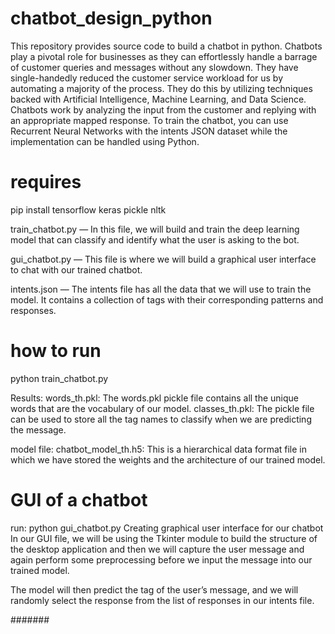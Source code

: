 # chatbot_design_python

This repository provides source code to build a chatbot in python.
Chatbots play a pivotal role for businesses as they can effortlessly handle a barrage of customer queries and messages without any slowdown. 
They have single-handedly reduced the customer service workload for us by automating a majority of the process. 
They do this by utilizing techniques backed with Artificial Intelligence, Machine Learning, and Data Science.
Chatbots work by analyzing the input from the customer and replying with an appropriate mapped response. 
To train the chatbot, you can use Recurrent Neural Networks with the intents JSON dataset while the implementation can be handled using Python. 

# requires
pip install tensorflow keras pickle nltk

train_chatbot.py — In this file, we will build and train the deep learning model that can classify and identify what the user is asking to the bot.

gui_chatbot.py — This file is where we will build a graphical user interface to chat with our trained chatbot.

intents.json — The intents file has all the data that we will use to train the model. It contains a collection of tags with their corresponding patterns and responses.

# how to run
python train_chatbot.py

Results:
words_th.pkl: The words.pkl pickle file contains all the unique words that are the vocabulary of our model.
classes_th.pkl: The pickle file can be used to store all the tag names to classify when we are predicting the message.

model file: chatbot_model_th.h5: This is a hierarchical data format file in which we have stored the weights and the architecture of our trained model.

# GUI of a chatbot
run: python gui_chatbot.py
Creating graphical user interface for our chatbot
In our GUI file, we will be using the Tkinter module to build the structure of the desktop application and then we will capture the user message and again perform some preprocessing before we input the message into our trained model.

The model will then predict the tag of the user’s message, and we will randomly select the response from the list of responses in our intents file.

#######

